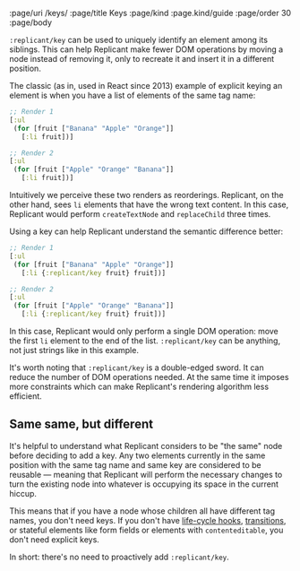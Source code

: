 :page/uri /keys/
:page/title Keys
:page/kind :page.kind/guide
:page/order 30
:page/body

`:replicant/key` can be used to uniquely identify an element among its siblings.
This can help Replicant make fewer DOM operations by moving a node instead of
removing it, only to recreate it and insert it in a different position.

The classic (as in, used in React since 2013) example of explicit keying an
element is when you have a list of elements of the same tag name:

```clj
;; Render 1
[:ul
 (for [fruit ["Banana" "Apple" "Orange"]]
   [:li fruit])]

;; Render 2
[:ul
 (for [fruit ["Apple" "Orange" "Banana"]]
   [:li fruit])]
```

Intuitively we perceive these two renders as reorderings. Replicant, on the
other hand, sees `li` elements that have the wrong text content. In this case,
Replicant would perform `createTextNode` and `replaceChild` three times.

Using a key can help Replicant understand the semantic difference better:

```clj
;; Render 1
[:ul
 (for [fruit ["Banana" "Apple" "Orange"]]
   [:li {:replicant/key fruit} fruit])]

;; Render 2
[:ul
 (for [fruit ["Apple" "Orange" "Banana"]]
   [:li {:replicant/key fruit} fruit])]
```

In this case, Replicant would only perform a single DOM operation: move the
first `li` element to the end of the list. `:replicant/key` can be anything, not
just strings like in this example.

It's worth noting that `:replicant/key` is a double-edged sword. It can reduce
the number of DOM operations needed. At the same time it imposes more
constraints which can make Replicant's rendering algorithm less efficient.

## Same same, but different

It's helpful to understand what Replicant considers to be "the same" node before
deciding to add a key. Any two elements currently in the same position with the
same tag name and same key are considered to be reusable — meaning that
Replicant will perform the necessary changes to turn the existing node into
whatever is occupying its space in the current hiccup.

This means that if you have a node whose children all have different tag names,
you don't need keys. If you don't have [life-cycle
hooks](/life-cycle-hooks/),
[transitions](/hiccup/#mounting-unmounting), or stateful elements like
form fields or elements with `contenteditable`, you don't need explicit keys.

In short: there's no need to proactively add `:replicant/key`.
